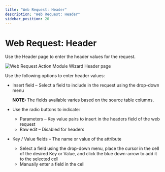 ```yaml
---
title: "Web Request: Header"
description: "Web Request: Header"
sidebar_position: 20
---
```


# Web Request: Header

Use the Header page to enter the header values for the request.

![Web Request Action Module Wizard Header page](/img/product_docs/accessanalyzer/12.0/admin/action/webrequest/header.webp)

Use the following options to enter header values:

- Insert field – Select a field to include in the request using the drop-down menu

    **NOTE:** The fields available varies based on the source table columns.

- Use the radio buttons to indicate:

    - Parameters – Key value pairs to insert in the headers field of the web request
    - Raw edit – Disabled for headers

- Key / Value fields – The name or value of the attribute

    - Select a field using the drop-down menu, place the cursor in the cell of the desired Key or
      Value, and click the blue down-arrow to add it to the selected cell
    - Manually enter a field in the cell
